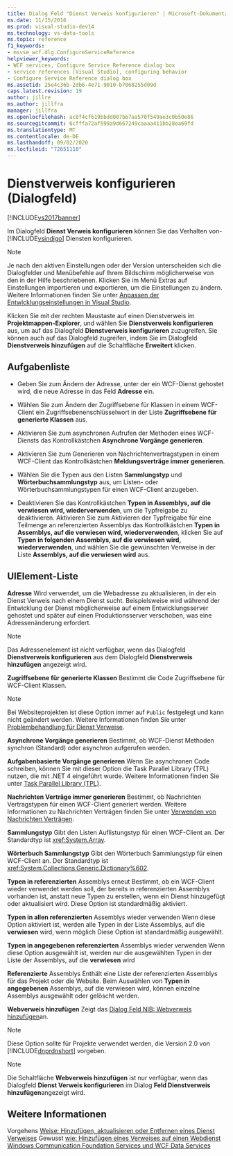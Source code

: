 ```yaml
---
title: Dialog Feld "Dienst Verweis konfigurieren" | Microsoft-Dokumentation
ms.date: 11/15/2016
ms.prod: visual-studio-dev14
ms.technology: vs-data-tools
ms.topic: reference
f1_keywords:
- msvse_wcf.dlg.ConfigureServiceReference
helpviewer_keywords:
- WCF services, Configure Service Reference dialog box
- service references [Visual Studio], configuring behavior
- Configure Service Reference dialog box
ms.assetid: 25e4c36b-2db6-4e71-9010-b7068255d09d
caps.latest.revision: 19
author: jillre
ms.author: jillfra
manager: jillfra
ms.openlocfilehash: ac8f4cf619bbdd007bb7aa570f549ae3c0b50e86
ms.sourcegitcommit: 6cfffa72af599a9d667249caaaa411bb28ea69fd
ms.translationtype: MT
ms.contentlocale: de-DE
ms.lasthandoff: 09/02/2020
ms.locfileid: "72651110"
---
```

# <a name="configure-service-reference-dialog-box"></a>Dienstverweis konfigurieren (Dialogfeld)
[!INCLUDE[vs2017banner](../includes/vs2017banner.md)]

Im Dialogfeld **Dienst Verweis konfigurieren** können Sie das Verhalten von- [!INCLUDE[vsindigo](../includes/vsindigo-md.md)] Diensten konfigurieren.

> [!NOTE]
> Je nach den aktiven Einstellungen oder der Version unterscheiden sich die Dialogfelder und Menübefehle auf Ihrem Bildschirm möglicherweise von den in der Hilfe beschriebenen. Klicken Sie im Menü Extras auf Einstellungen importieren und exportieren, um die Einstellungen zu ändern. Weitere Informationen finden Sie unter [Anpassen der Entwicklungseinstellungen in Visual Studio](https://msdn.microsoft.com/22c4debb-4e31-47a8-8f19-16f328d7dcd3).

 Klicken Sie mit der rechten Maustaste auf einen Dienstverweis im **Projektmappen-Explorer**, und wählen Sie **Dienstverweis konfigurieren** aus, um auf das Dialogfeld **Dienstverweis konfigurieren** zuzugreifen. Sie können auch auf das Dialogfeld zugreifen, indem Sie im Dialogfeld **Dienstverweis hinzufügen** auf die Schaltfläche **Erweitert** klicken.

## <a name="task-list"></a>Aufgabenliste

- Geben Sie zum Ändern der Adresse, unter der ein WCF-Dienst gehostet wird, die neue Adresse in das Feld **Adresse** ein.

- Wählen Sie zum Ändern der Zugriffsebene für Klassen in einem WCF-Client ein Zugriffsebenenschlüsselwort in der Liste **Zugriffsebene für generierte Klassen** aus.

- Aktivieren Sie zum asynchronen Aufrufen der Methoden eines WCF-Diensts das Kontrollkästchen **Asynchrone Vorgänge generieren**.

- Aktivieren Sie zum Generieren von Nachrichtenvertragstypen in einem WCF-Client das Kontrollkästchen **Meldungsverträge immer generieren**.

- Wählen Sie die Typen aus den Listen **Sammlungstyp** und **Wörterbuchsammlungstyp** aus, um Listen- oder Wörterbuchsammlungstypen für einen WCF-Client anzugeben.

- Deaktivieren Sie das Kontrollkästchen **Typen in Assemblys, auf die verwiesen wird, wiederverwenden**, um die Typfreigabe zu deaktivieren. Aktivieren Sie zum Aktivieren der Typfreigabe für eine Teilmenge an referenzierten Assemblys das Kontrollkästchen **Typen in Assemblys, auf die verwiesen wird, wiederverwenden**, klicken Sie auf **Typen in folgenden Assemblys, auf die verwiesen wird, wiederverwenden**, und wählen Sie die gewünschten Verweise in der Liste **Assemblys, auf die verwiesen wird** aus.

## <a name="uielement-list"></a>UIElement-Liste
 **Adresse** Wird verwendet, um die Webadresse zu aktualisieren, in der ein Dienst Verweis nach einem Dienst sucht. Beispielsweise wird während der Entwicklung der Dienst möglicherweise auf einem Entwicklungsserver gehostet und später auf einen Produktionsserver verschoben, was eine Adressenänderung erfordert.

> [!NOTE]
> Das Adressenelement ist nicht verfügbar, wenn das Dialogfeld **Dienstverweis konfigurieren** aus dem Dialogfeld **Dienstverweis hinzufügen** angezeigt wird.

 **Zugriffsebene für generierte Klassen** Bestimmt die Code Zugriffsebene für WCF-Client Klassen.

> [!NOTE]
> Bei Websiteprojekten ist diese Option immer auf `Public` festgelegt und kann nicht geändert werden. Weitere Informationen finden Sie unter [Problembehandlung für Dienst Verweise](../data-tools/troubleshooting-service-references.md).

 **Asynchrone Vorgänge generieren** Bestimmt, ob WCF-Dienst Methoden synchron (Standard) oder asynchron aufgerufen werden.

 **Aufgabenbasierte Vorgänge generieren** Wenn Sie asynchronen Code schreiben, können Sie mit dieser Option die Task Parallel Library (TPL) nutzen, die mit .NET 4 eingeführt wurde. Weitere Informationen finden Sie unter [Task Parallel Library (TPL)](https://msdn.microsoft.com/library/dd460717.aspx).

 **Nachrichten Verträge immer generieren** Bestimmt, ob Nachrichten Vertragstypen für einen WCF-Client generiert werden. Weitere Informationen zu Nachrichten Verträgen finden Sie unter [Verwenden von Nachrichten Verträgen](https://msdn.microsoft.com/library/1e19c64a-ae84-4c2f-9155-91c54a77c249).

 **Sammlungstyp** Gibt den Listen Auflistungstyp für einen WCF-Client an. Der Standardtyp ist <xref:System.Array>.

 **Wörterbuch Sammlungstyp** Gibt den Wörterbuch Sammlungstyp für einen WCF-Client an. Der Standardtyp ist <xref:System.Collections.Generic.Dictionary%602>.

 **Typen in referenzierten** Assemblys erneut Bestimmt, ob ein WCF-Client wieder verwendet werden soll, der bereits in referenzierten Assemblys vorhanden ist, anstatt neue Typen zu erstellen, wenn ein Dienst hinzugefügt oder aktualisiert wird. Diese Option ist standardmäßig aktiviert.

 **Typen in allen referenzierten** Assemblys wieder verwenden Wenn diese Option aktiviert ist, werden alle Typen in der Liste Assemblys, auf die **verwiesen** wird, wenn möglich Diese Option ist standardmäßig ausgewählt.

 **Typen in angegebenen referenzierten** Assemblys wieder verwenden Wenn diese Option ausgewählt ist, werden nur die ausgewählten Typen in der Liste der Assemblys, auf die **verwiesen** wird

 **Referenzierte** Assemblys Enthält eine Liste der referenzierten Assemblys für das Projekt oder die Website. Beim Auswählen von **Typen in angegebenen** Assemblys, auf die verwiesen wird, können einzelne Assemblys ausgewählt oder gelöscht werden.

 **Webverweis hinzufügen** Zeigt das [Dialog Feld NIB: Webverweis hinzufügen](https://msdn.microsoft.com/bdf05776-c591-40af-bfd7-e1e2aa1e87b5)an.

> [!NOTE]
> Diese Option sollte für Projekte verwendet werden, die Version 2.0 von [!INCLUDE[dnprdnshort](../includes/dnprdnshort-md.md)] vorgeben.

> [!NOTE]
> Die Schaltfläche **Webverweis hinzufügen** ist nur verfügbar, wenn das Dialogfeld **Dienst Verweis konfigurieren** im Dialog **Feld Dienstverweis hinzufügen**angezeigt wird.

## <a name="see-also"></a>Weitere Informationen
 Vorgehens [Weise: Hinzufügen, aktualisieren oder Entfernen eines Dienst Verweises](https://msdn.microsoft.com/library/cacc14bd-4455-4a44-be78-d2ac16113dd9) Gewusst [wie: Hinzufügen eines Verweises auf einen Webdienst](https://msdn.microsoft.com/library/952e49a1-567e-4a74-8cd7-f2e7b62c3168) [Windows Communication Foundation Services und WCF Data Services](../data-tools/configure-service-reference-dialog-box.md)
